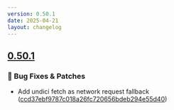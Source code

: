 ```yaml
---
version: 0.50.1
date: 2025-04-21
layout: changelog
---
```

## [0.50.1](#0.50.1)
### 🐛 Bug Fixes & Patches

- Add undici fetch as network request fallback ([ccd37ebf9787c018a26fc720656bdeb294e55d40](https://github.com/Voxelum/x-minecraft-launcher/commit/ccd37ebf9787c018a26fc720656bdeb294e55d40))
